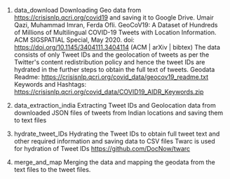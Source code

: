1) data_download 
Downloading Geo data from https://crisisnlp.qcri.org/covid19 and saving it to Google Drive.
Umair Qazi, Muhammad Imran, Ferda Ofli. GeoCoV19: A Dataset of Hundreds of Millions of Multilingual COVID-19 Tweets with Location Information. ACM SIGSPATIAL Special, May 2020. doi: https://doi.org/10.1145/3404111.3404114 (ACM | arXiv | bibtex)
The data consists of only Tweet IDs and the geolocation of tweets as per the Twitter's content redistribution policy and hence the tweet IDs are hydrated in the further steps to obtain the full text of tweets.
Geodata Readme: https://crisisnlp.qcri.org/covid_data/geocov19_readme.txt
Keywords and Hashtags: https://crisisnlp.qcri.org/covid_data/COVID19_AIDR_Keywords.zip

2) data_extraction_india
Extracting Tweet IDs and Geolocation data from downloaded JSON files of tweets from Indian locations and saving them to text files

3) hydrate_tweet_IDs
Hydrating the Tweet IDs to obtain full tweet text and other required information and saving data to CSV files
Twarc is used for hydration of Tweet IDs
https://github.com/DocNow/twarc

4) merge_and_map
Merging the data and mapping the geodata from the text files to the tweet files.
